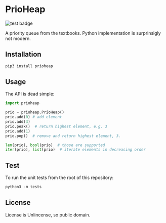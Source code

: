 # PrioHeap

![test badge](https://github.com/adefossez/prioheap/workflows/test/badge.svg)

A priority queue from the textbooks. Python implementation is surprinsigly not modern.

## Installation

```python
pip3 install prioheap
```

## Usage

The API is dead simple:

```python
import prioheap

prio = prioheap.PrioHeap()
prio.add(0) # add element
prio.add(3)
prio.peak()  # return highest element, e.g. 3
prio.add(1)
prio.pop()  # remove and return highest element, 3.

len(prio), bool(prio)  # those are supported
iter(prio), list(prio)  # iterate elements in decreasing order
```

## Test

To run the unit tests from the root of this repository:
```python
python3 -m tests
```

## License

License is Unlincense, so public domain.
